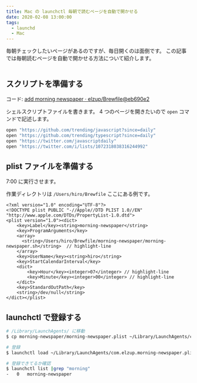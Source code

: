 ```yaml
---
title: Mac の launchctl 毎朝で読むページを自動で開かせる
date: 2020-02-08 13:00:00
tags:
  - launchd
  - Mac
---
```


毎朝チェックしたいページがあるのですが、毎日開くのは面倒です。
この記事では毎朝読むページを自動で開かせる方法について紹介します。

```toc

```

## スクリプトを準備する

コード: [add morning newspaper · elzup/Brewfile@eb690e2](https://github.com/elzup/Brewfile/commit/eb690e2c127958b3b616c7550f4f37fc81c1dc22)

シェルスクリプトファイルを書きます。
4 つのページを開きたいので `open` コマンドで記述します。

```sh:title=morning-newspaper.sh
open "https://github.com/trending/javascript?since=daily"
open "https://github.com/trending/typescript?since=daily"
open "https://twitter.com/javascriptdaily"
open "https://twitter.com/i/lists/1072318038316244992"
```

## plist ファイルを準備する

7:00 に実行させます。

作業ディレクトリは `/Users/hiro/Brewfile` ここにある例です。

```xml:title=morning-newspaper.plist
<?xml version="1.0" encoding="UTF-8"?>
<!DOCTYPE plist PUBLIC "-//Apple//DTD PLIST 1.0//EN" "http://www.apple.com/DTDs/PropertyList-1.0.dtd">
<plist version="1.0"><dict>
    <key>Label</key><string>morning-newspaper</string>
    <key>ProgramArguments</key>
    <array>
      <string>/Users/hiro/Brewfile/morning-newspaper/morning-newspaper.sh</string>  // highlight-line
    </array>
    <key>UserName</key><string>hiro</string>
    <key>StartCalendarInterval</key>
    <dict>
        <key>Hour</key><integer>07</integer> // highlight-line
        <key>Minute</key><integer>00</integer> // highlight-line
    </dict>
    <key>StandardOutPath</key>
    <string>/dev/null</string>
</dict></plist>
```

## launchctl で登録する

```sh
# /Library/LaunchAgents/ に移動
$ cp morning-newspaper/morning-newspaper.plist ~/Library/LaunchAgents/com.elzup.morning-newspaper.plist

# 登録
$ launchctl load ~/Library/LaunchAgents/com.elzup.morning-newspaper.plist

# 登録できてるか確認
$ launchctl list |grep "morning"
-	0	morning-newspaper
```
